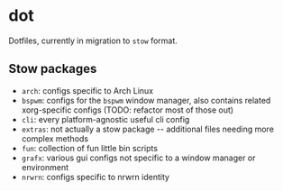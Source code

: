# dot
Dotfiles, currently in migration to `stow` format.

## Stow packages
* `arch`: configs specific to Arch Linux
* `bspwm`: configs for the `bspwm` window manager, also contains related xorg-specific configs (TODO: refactor most of those out)
* `cli`: every platform-agnostic useful cli config
* `extras`: not actually a stow package -- additional files needing more complex methods
* `fun`: collection of fun little bin scripts
* `grafx`: various gui configs not specific to a window manager or environment
* `nrwrn`: configs specific to nrwrn identity
